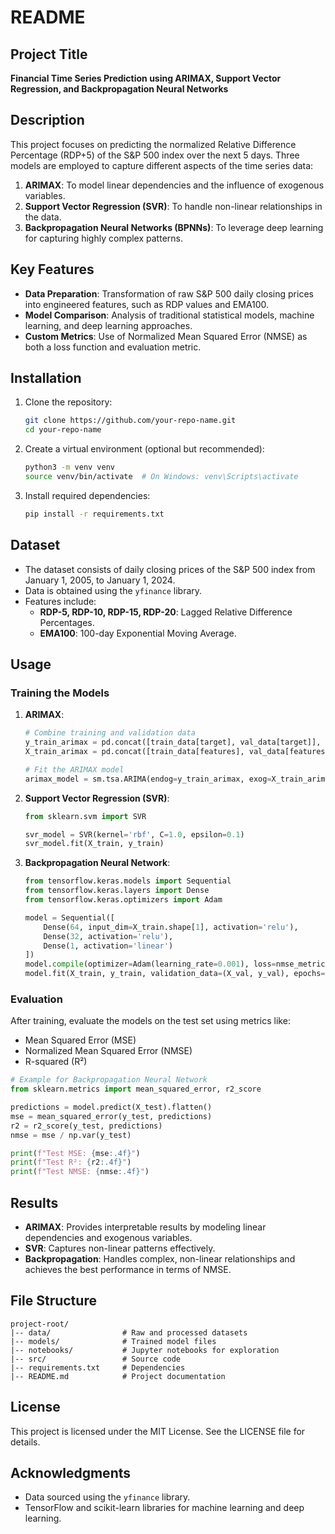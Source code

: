 # README

## Project Title
**Financial Time Series Prediction using ARIMAX, Support Vector Regression, and Backpropagation Neural Networks**

## Description
This project focuses on predicting the normalized Relative Difference Percentage (RDP+5) of the S&P 500 index over the next 5 days. Three models are employed to capture different aspects of the time series data:
1. **ARIMAX**: To model linear dependencies and the influence of exogenous variables.
2. **Support Vector Regression (SVR)**: To handle non-linear relationships in the data.
3. **Backpropagation Neural Networks (BPNNs)**: To leverage deep learning for capturing highly complex patterns.

## Key Features
- **Data Preparation**: Transformation of raw S&P 500 daily closing prices into engineered features, such as RDP values and EMA100.
- **Model Comparison**: Analysis of traditional statistical models, machine learning, and deep learning approaches.
- **Custom Metrics**: Use of Normalized Mean Squared Error (NMSE) as both a loss function and evaluation metric.

## Installation

1. Clone the repository:
   ```bash
   git clone https://github.com/your-repo-name.git
   cd your-repo-name
   ```
2. Create a virtual environment (optional but recommended):
   ```bash
   python3 -m venv venv
   source venv/bin/activate  # On Windows: venv\Scripts\activate
   ```
3. Install required dependencies:
   ```bash
   pip install -r requirements.txt
   ```

## Dataset
- The dataset consists of daily closing prices of the S&P 500 index from January 1, 2005, to January 1, 2024.
- Data is obtained using the `yfinance` library.
- Features include:
  - **RDP-5, RDP-10, RDP-15, RDP-20**: Lagged Relative Difference Percentages.
  - **EMA100**: 100-day Exponential Moving Average.

## Usage

### Training the Models
1. **ARIMAX**:
   ```python
   # Combine training and validation data
   y_train_arimax = pd.concat([train_data[target], val_data[target]], axis=0).reset_index(drop=True)
   X_train_arimax = pd.concat([train_data[features], val_data[features]], axis=0).reset_index(drop=True)
   
   # Fit the ARIMAX model
   arimax_model = sm.tsa.ARIMA(endog=y_train_arimax, exog=X_train_arimax, order=(p, d, q)).fit()
   ```

2. **Support Vector Regression (SVR)**:
   ```python
   from sklearn.svm import SVR
   
   svr_model = SVR(kernel='rbf', C=1.0, epsilon=0.1)
   svr_model.fit(X_train, y_train)
   ```

3. **Backpropagation Neural Network**:
   ```python
   from tensorflow.keras.models import Sequential
   from tensorflow.keras.layers import Dense
   from tensorflow.keras.optimizers import Adam
   
   model = Sequential([
       Dense(64, input_dim=X_train.shape[1], activation='relu'),
       Dense(32, activation='relu'),
       Dense(1, activation='linear')
   ])
   model.compile(optimizer=Adam(learning_rate=0.001), loss=nmse_metric, metrics=[nmse_metric])
   model.fit(X_train, y_train, validation_data=(X_val, y_val), epochs=50, batch_size=32)
   ```

### Evaluation
After training, evaluate the models on the test set using metrics like:
- Mean Squared Error (MSE)
- Normalized Mean Squared Error (NMSE)
- R-squared (R²)

```python
# Example for Backpropagation Neural Network
from sklearn.metrics import mean_squared_error, r2_score

predictions = model.predict(X_test).flatten()
mse = mean_squared_error(y_test, predictions)
r2 = r2_score(y_test, predictions)
nmse = mse / np.var(y_test)

print(f"Test MSE: {mse:.4f}")
print(f"Test R²: {r2:.4f}")
print(f"Test NMSE: {nmse:.4f}")
```

## Results
- **ARIMAX**: Provides interpretable results by modeling linear dependencies and exogenous variables.
- **SVR**: Captures non-linear patterns effectively.
- **Backpropagation**: Handles complex, non-linear relationships and achieves the best performance in terms of NMSE.

## File Structure
```
project-root/
|-- data/                # Raw and processed datasets
|-- models/              # Trained model files
|-- notebooks/           # Jupyter notebooks for exploration
|-- src/                 # Source code
|-- requirements.txt     # Dependencies
|-- README.md            # Project documentation
```

## License
This project is licensed under the MIT License. See the LICENSE file for details.

## Acknowledgments
- Data sourced using the `yfinance` library.
- TensorFlow and scikit-learn libraries for machine learning and deep learning.
